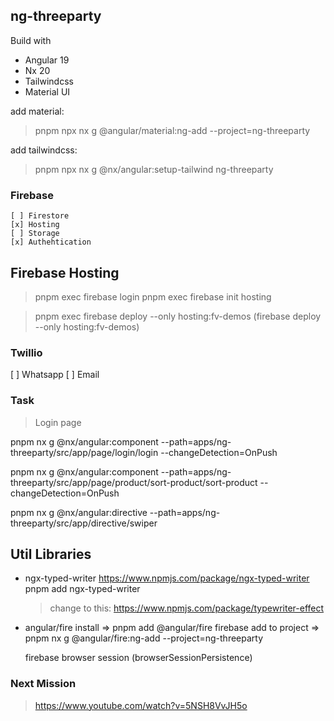 ## ng-threeparty

Build with
- Angular 19
- Nx 20
- Tailwindcss
- Material UI

add material:
> pnpm npx nx g @angular/material:ng-add --project=ng-threeparty

add tailwindcss:
> pnpm npx nx g @nx/angular:setup-tailwind ng-threeparty


### Firebase
    [ ] Firestore
    [x] Hosting
    [ ] Storage
    [x] Authehtication

## Firebase Hosting

  > pnpm exec firebase login
  > pnpm exec firebase init hosting

  > pnpm exec firebase deploy --only hosting:fv-demos (firebase deploy --only hosting:fv-demos)

### Twillio

[ ] Whatsapp
[ ] Email


### Task

> Login page

pnpm nx g @nx/angular:component --path=apps/ng-threeparty/src/app/page/login/login --changeDetection=OnPush

pnpm nx g @nx/angular:component --path=apps/ng-threeparty/src/app/page/product/sort-product/sort-product --changeDetection=OnPush

pnpm nx g @nx/angular:directive --path=apps/ng-threeparty/src/app/directive/swiper

## Util Libraries

- ngx-typed-writer
  https://www.npmjs.com/package/ngx-typed-writer
  pnpm add ngx-typed-writer

  > change to this: https://www.npmjs.com/package/typewriter-effect


- angular/fire
  install        => pnpm add @angular/fire firebase
  add to project => pnpm nx g @angular/fire:ng-add --project=ng-threeparty

  firebase browser session (browserSessionPersistence)


### Next Mission

  > https://www.youtube.com/watch?v=5NSH8VvJH5o

